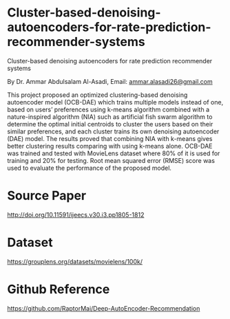 # Cluster-based-denoising-autoencoders-for-rate-prediction-recommender-systems


Cluster-based denoising autoencoders for rate prediction recommender systems

By Dr. Ammar Abdulsalam Al-Asadi, Email: ammar.alasadi26@gmail.com

This project proposed an optimized clustering-based denoising autoencoder model (OCB-DAE) which trains multiple models instead of one, based on users’ preferences using k-means algorithm combined with a nature-inspired algorithm (NIA) such as artificial fish swarm algorithm to determine the optimal initial centroids to cluster the users based on their similar preferences, and each cluster trains its own denoising autoencoder (DAE) model. The results proved that combining NIA with k-means gives better clustering results comparing with using k-means alone. OCB-DAE was trained and tested with MovieLens dataset where 80% of it is used for training and 20% for testing. Root mean squared error (RMSE) score was used to evaluate the performance of the proposed model.

# Source Paper
http://doi.org/10.11591/ijeecs.v30.i3.pp1805-1812

# Dataset
https://grouplens.org/datasets/movielens/100k/

# Github Reference
https://github.com/RaptorMai/Deep-AutoEncoder-Recommendation
